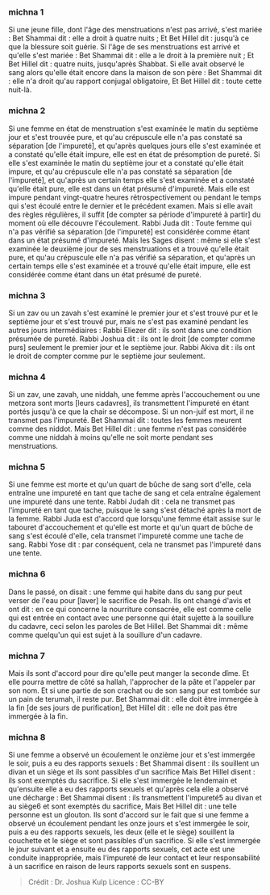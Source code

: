 
### michna 1
Si une jeune fille, dont l'âge des menstruations n'est pas arrivé, s'est mariée : Bet Shammai dit : elle a droit à quatre nuits ; Et Bet Hillel dit : jusqu'à ce que la blessure soit guérie. Si l'âge de ses menstruations est arrivé et qu'elle s'est mariée : Bet Shammai dit : elle a le droit à la première nuit ; Et Bet Hillel dit : quatre nuits, jusqu'après Shabbat. Si elle avait observé le sang alors qu'elle était encore dans la maison de son père : Bet Shammai dit : elle n'a droit qu'au rapport conjugal obligatoire, Et Bet Hillel dit : toute cette nuit-là.

### michna 2
Si une femme en état de menstruation s'est examinée le matin du septième jour et s'est trouvée pure, et qu'au crépuscule elle n'a pas constaté sa séparation [de l'impureté], et qu'après quelques jours elle s'est examinée et a constaté qu'elle était impure, elle est en état de présomption de pureté. Si elle s'est examinée le matin du septième jour et a constaté qu'elle était impure, et qu'au crépuscule elle n'a pas constaté sa séparation [de l'impureté], et qu'après un certain temps elle s'est examinée et a constaté qu'elle était pure, elle est dans un état présumé d'impureté. Mais elle est impure pendant vingt-quatre heures rétrospectivement ou pendant le temps qui s'est écoulé entre le dernier et le précédent examen. Mais si elle avait des règles régulières, il suffit [de compter sa période d'impureté à partir] du moment où elle découvre l'écoulement. Rabbi Juda dit : Toute femme qui n'a pas vérifié sa séparation [de l'impureté] est considérée comme étant dans un état présumé d'impureté. Mais les Sages disent : même si elle s'est examinée le deuxième jour de ses menstruations et a trouvé qu'elle était pure, et qu'au crépuscule elle n'a pas vérifié sa séparation, et qu'après un certain temps elle s'est examinée et a trouvé qu'elle était impure, elle est considérée comme étant dans un état présumé de pureté.

### michna 3
Si un zav ou un zavah s'est examiné le premier jour et s'est trouvé pur et le septième jour et s'est trouvé pur, mais ne s'est pas examiné pendant les autres jours intermédiaires : Rabbi Eliezer dit : ils sont dans une condition présumée de pureté. Rabbi Joshua dit : ils ont le droit [de compter comme purs] seulement le premier jour et le septième jour. Rabbi Akiva dit : ils ont le droit de compter comme pur le septième jour seulement.

### michna 4
Si un zav, une zavah, une niddah, une femme après l'accouchement ou une metzora sont morts [leurs cadavres], ils transmettent l'impureté en étant portés jusqu'à ce que la chair se décompose. Si un non-juif est mort, il ne transmet pas l'impureté. Bet Shammai dit : toutes les femmes meurent comme des niddot. Mais Bet Hillel dit : une femme n'est pas considérée comme une niddah à moins qu'elle ne soit morte pendant ses menstruations.

### michna 5
Si une femme est morte et qu'un quart de bûche de sang sort d'elle, cela entraîne une impureté en tant que tache de sang et cela entraîne également une impureté dans une tente. Rabbi Judah dit : cela ne transmet pas l'impureté en tant que tache, puisque le sang s'est détaché après la mort de la femme. Rabbi Juda est d'accord que lorsqu'une femme était assise sur le tabouret d'accouchement et qu'elle est morte et qu'un quart de bûche de sang s'est écoulé d'elle, cela transmet l'impureté comme une tache de sang. Rabbi Yose dit : par conséquent, cela ne transmet pas l'impureté dans une tente.

### michna 6
Dans le passé, on disait : une femme qui habite dans du sang pur peut verser de l'eau pour [laver] le sacrifice de Pesah. Ils ont changé d'avis et ont dit : en ce qui concerne la nourriture consacrée, elle est comme celle qui est entrée en contact avec une personne qui était sujette à la souillure du cadavre, ceci selon les paroles de Bet Hillel. Bet Shammai dit : même comme quelqu'un qui est sujet à la souillure d'un cadavre.

### michna 7
Mais ils sont d'accord pour dire qu'elle peut manger la seconde dîme. Et elle pourra mettre de côté sa hallah, l'approcher de la pâte et l'appeler par son nom. Et si une partie de son crachat ou de son sang pur est tombée sur un pain de terumah, il reste pur. Bet Shammai dit : elle doit être immergée à la fin [de ses jours de purification], Bet Hillel dit : elle ne doit pas être immergée à la fin.

### michna 8
Si une femme a observé un écoulement le onzième jour et s'est immergée le soir, puis a eu des rapports sexuels : Bet Shammai disent : ils souillent un divan et un siège et ils sont passibles d'un sacrifice Mais Bet Hillel disent : ils sont exemptés du sacrifice. Si elle s'est immergée le lendemain et qu'ensuite elle a eu des rapports sexuels et qu'après cela elle a observé une décharge : Bet Shammai disent : ils transmettent l'impureté5 au divan et au siège6 et sont exemptés du sacrifice, Mais Bet Hillel dit : une telle personne est un glouton. Ils sont d'accord sur le fait que si une femme a observé un écoulement pendant les onze jours et s'est immergée le soir, puis a eu des rapports sexuels, les deux (elle et le siège) souillent la couchette et le siège et sont passibles d'un sacrifice. Si elle s'est immergée le jour suivant et a ensuite eu des rapports sexuels, cet acte est une conduite inappropriée, mais l'impureté de leur contact et leur responsabilité à un sacrifice en raison de leurs rapports sexuels sont en suspens.

>Crédit : Dr. Joshua Kulp
>Licence : CC-BY